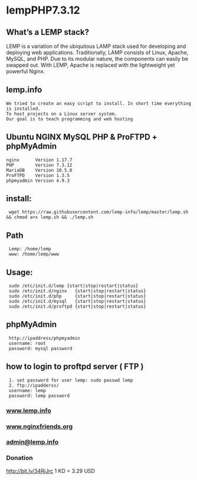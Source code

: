 # lempPHP7.3.12
## What’s a LEMP stack?
LEMP is a variation of the ubiquitous LAMP stack used for developing and deploying web applications. Traditionally, LAMP consists of Linux, Apache, MySQL, and PHP. Due to its modular nature, the components can easily be swapped out. With LEMP, Apache is replaced with the lightweight yet powerful Nginx.
## lemp.info
    We tried to create an easy script to install. In short time everything is installed. 
    To host projects on a Linux server system. 
    Our goal is to teach programming and web hosting    

## Ubuntu NGINX MySQL PHP & ProFTPD + phpMyAdmin
    nginx      Version 1.17.7
    PHP        Version 7.3.12
    MariaDB    Version 10.5.0 
    ProFTPD    Version 1.3.5
    phpmyadmin Version 4.9.3
## install:
     wget https://raw.githubusercontent.com/lemp-info/lemp/master/lemp.sh && chmod a+x lemp.sh && ./lemp.sh
     
## Path
     Lemp: /home/lemp
     www: /home/lemp/www 
     
     
 ## Usage: 
     sudo /etc/init.d/lemp {start|stop|restart|status}
     sudo /etc/init.d/nginx   {start|stop|restart|status}
     sudo /etc/init.d/php     {start|stop|restart|status}
     sudo /etc/init.d/mysql   {start|stop|restart|status}
     sudo /etc/init.d/proftpd {start|stop|restart|status}
     
## phpMyAdmin
     http://ipaddress/phpmyadmin
     username: root
     password: mysql password
        
## how to login to proftpd server ( FTP )
     1. set password for user lemp: sudo passwd lemp
     2. ftp://ipadderss/ 
     username: lemp
     password: lemp password
     
### www.lemp.info
### www.nginxfriends.org
### admin@lemp.info

### Donation 
http://bit.ly/34RjJrc
    1 KD = 3.29 USD
